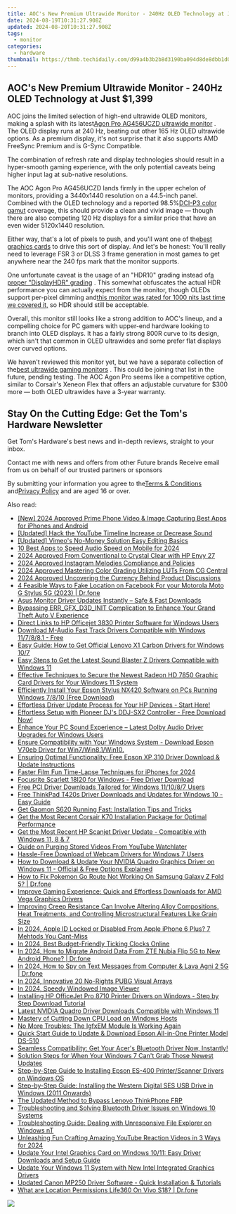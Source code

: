 ```yaml
---
title: AOC's New Premium Ultrawide Monitor - 240Hz OLED Technology at Just $1,399
date: 2024-08-19T10:31:27.908Z
updated: 2024-08-20T10:31:27.908Z
tags:
  - monitor
categories:
  - hardware
thumbnail: https://thmb.techidaily.com/d99a4b3b2b8d3190ba094d8de8dbb1d047477a58915294cf3a3f54975aa1464c.jpg
---
```


## AOC's New Premium Ultrawide Monitor - 240Hz OLED Technology at Just $1,399

AOC joins the limited selection of high-end ultrawide OLED monitors, making a splash with its latest[Agon Pro AG456UCZD ultrawide monitor](https://target.georiot.com/Proxy.ashx?tsid=45723&GR%5FURL=https%3A%2F%2Famazon.com%2Fdp%2FB0CVMXV5VS%3Ftag%3Dhawk-future-20%26ascsubtag%3Dtomshardware-us-9548542271738499659-20) . The OLED display runs at 240 Hz, beating out other 165 Hz OLED ultrawide options. As a premium display, it's not surprise that it also supports AMD FreeSync Premium and is G-Sync Compatible.  
  
 The combination of refresh rate and display technologies should result in a hyper-smooth gaming experience, with the only potential caveats being higher input lag at sub-native resolutions.  
  
 The AOC Agon Pro AG456UCZD lands firmly in the upper echelon of monitors, providing a 3440x1440 resolution on a 44.5-inch panel. Combined with the OLED technology and a reported 98.5%[DCI-P3 color gamut](https://tools.techidaily.com) coverage, this should provide a clean and vivid image — though there are also competing 120 Hz displays for a similar price that have an even wider 5120x1440 resolution.  
  
 Either way, that's a lot of pixels to push, and you'll want one of the[best graphics cards](https://tools.techidaily.com) to drive this sort of display. And let's be honest: You'll really need to leverage FSR 3 or DLSS 3 frame generation in most games to get anywhere near the 240 fps mark that the monitor supports.  
  
 One unfortunate caveat is the usage of an "HDR10" grading instead of[a proper "DisplayHDR" grading](https://tools.techidaily.com) . This somewhat obfuscates the actual HDR performance you can actually expect from the monitor, though OLEDs support per-pixel dimming and[this monitor was rated for 1000 nits last time we covered it,](https://tools.techidaily.com) so HDR should still be acceptable.

 Overall, this monitor still looks like a strong addition to AOC's lineup, and a compelling choice for PC gamers with upper-end hardware looking to branch into OLED displays. It has a fairly strong 800R curve to its design, which isn't that common in OLED ultrawides and some prefer flat displays over curved options.  
  
 We haven't reviewed this monitor yet, but we have a separate collection of the[best ultrawide gaming monitors](https://tools.techidaily.com) . This could be joining that list in the future, pending testing. The AOC Agon Pro seems like a competitive option, similar to Corsair's Xeneon Flex that offers an adjustable curvature for $300 more — both OLED ultrawides have a 3-year warranty.

## Stay On the Cutting Edge: Get the Tom's Hardware Newsletter

 Get Tom's Hardware's best news and in-depth reviews, straight to your inbox.

 Contact me with news and offers from other Future brands  Receive email from us on behalf of our trusted partners or sponsors

 By submitting your information you agree to the[Terms & Conditions](https://futureplc.com/terms-conditions/) and[Privacy Policy](https://futureplc.com/privacy-policy/) and are aged 16 or over.

<ins class="adsbygoogle"
     style="display:block"
     data-ad-format="autorelaxed"
     data-ad-client="ca-pub-7571918770474297"
     data-ad-slot="1223367746"></ins>



<ins class="adsbygoogle"
     style="display:block"
     data-ad-client="ca-pub-7571918770474297"
     data-ad-slot="8358498916"
     data-ad-format="auto"
     data-full-width-responsive="true"></ins>

<span class="atpl-alsoreadstyle">Also read:</span>
<div><ul>
<li><a href="https://youtube-tips.techidaily.com/024-approved-prime-phone-video-and-image-capturing-best-apps-for-iphones-and-android/"><u>[New] 2024 Approved  Prime Phone Video & Image Capturing  Best Apps for iPhones and Android</u></a></li>
<li><a href="https://facebook-video-share.techidaily.com/updated-hack-the-youtube-timeline-increase-or-decrease-sound/"><u>[Updated] Hack the YouTube Timeline  Increase or Decrease Sound</u></a></li>
<li><a href="https://vimeo-videos.techidaily.com/updated-vimeos-no-money-solution-easy-editing-basics/"><u>[Updated] Vimeo's No-Money Solution  Easy Editing Basics</u></a></li>
<li><a href="https://fox-boxes.techidaily.com/10-best-apps-to-speed-audio-speed-on-mobile-for-2024/"><u>10 Best Apps to Speed Audio Speed on Mobile for 2024</u></a></li>
<li><a href="https://fox-helps.techidaily.com/2024-approved-from-conventional-to-crystal-clear-with-hp-envy-27/"><u>2024 Approved  From Conventional to Crystal Clear with HP Envy 27</u></a></li>
<li><a href="https://extra-guidance.techidaily.com/2024-approved-instagram-melodies-compliance-and-policies/"><u>2024 Approved  Instagram Melodies  Compliance and Policies</u></a></li>
<li><a href="https://extra-approaches.techidaily.com/2024-approved-mastering-color-grading-utilizing-luts-from-cg-central/"><u>2024 Approved  Mastering Color Grading  Utilizing LUTs From CG Central</u></a></li>
<li><a href="https://fox-glue.techidaily.com/2024-approved-uncovering-the-currency-behind-product-discussions/"><u>2024 Approved  Uncovering the Currency Behind Product Discussions</u></a></li>
<li><a href="https://location-social.techidaily.com/4-feasible-ways-to-fake-location-on-facebook-for-your-motorola-moto-g-stylus-5g-2023-drfone-by-drfone-virtual-android/"><u>4 Feasible Ways to Fake Location on Facebook For your Motorola Moto G Stylus 5G (2023) | Dr.fone</u></a></li>
<li><a href="https://hardware-help.techidaily.com/asus-monitor-driver-updates-instantly-safe-and-fast-downloads/"><u>Asus Monitor Driver Updates Instantly – Safe & Fast Downloads</u></a></li>
<li><a href="https://win-able.techidaily.com/bypassing-errgfxd3dinit-complication-to-enhance-your-grand-theft-auto-v-experience/"><u>Bypassing ERR_GFX_D3D_INIT Complication to Enhance Your Grand Theft Auto V Experience</u></a></li>
<li><a href="https://hardware-help.techidaily.com/direct-links-to-hp-officejet-3830-printer-software-for-windows-users/"><u>Direct Links to HP Officejet 3830 Printer Software for Windows Users</u></a></li>
<li><a href="https://hardware-help.techidaily.com/download-m-audio-fast-track-drivers-compatible-with-windows-117881-free/"><u>Download M-Audio Fast Track Drivers Compatible with Windows 11/7/8/8.1 - Free</u></a></li>
<li><a href="https://hardware-help.techidaily.com/easy-guide-how-to-get-official-lenovo-x1-carbon-drivers-for-windows-107/"><u>Easy Guide: How to Get Official Lenovo X1 Carbon Drivers for Windows 10/7</u></a></li>
<li><a href="https://hardware-help.techidaily.com/easy-steps-to-get-the-latest-sound-blaster-z-drivers-compatible-with-windows-11/"><u>Easy Steps to Get the Latest Sound Blaster Z Drivers Compatible with Windows 11</u></a></li>
<li><a href="https://hardware-help.techidaily.com/effective-techniques-to-secure-the-newest-radeon-hd-7850-graphic-card-drivers-for-your-windows-11-system/"><u>Effective Techniques to Secure the Newest Radeon HD 7850 Graphic Card Drivers for Your Windows 11 System</u></a></li>
<li><a href="https://hardware-help.techidaily.com/efficiently-install-your-epson-stylus-nx420-software-on-pcs-running-windows-7810-free-download/"><u>Efficiently Install Your Epson Stylus NX420 Software on PCs Running Windows 7/8/10 (Free Download)</u></a></li>
<li><a href="https://hardware-help.techidaily.com/effortless-driver-update-process-for-your-hp-devices-start-here/"><u>Effortless Driver Update Process for Your HP Devices - Start Here!</u></a></li>
<li><a href="https://hardware-help.techidaily.com/1722954997802-effortless-setup-with-pioneer-djs-ddj-sx2-controller-free-download-now/"><u>Effortless Setup with Pioneer DJ's DDJ-SX2 Controller - Free Download Now!</u></a></li>
<li><a href="https://hardware-help.techidaily.com/enhance-your-pc-sound-experience-latest-dolby-audio-driver-upgrades-for-windows-users/"><u>Enhance Your PC Sound Experience – Latest Dolby Audio Driver Upgrades for Windows Users</u></a></li>
<li><a href="https://hardware-help.techidaily.com/ensure-compatibility-with-your-windows-system-download-epson-v70eb-driver-for-win7win81win10/"><u>Ensure Compatibility with Your Windows System - Download Epson V70eb Driver for Win7/Win8.1/Win10.</u></a></li>
<li><a href="https://hardware-help.techidaily.com/ensuring-optimal-functionality-free-epson-xp-310-driver-download-and-update-instructions/"><u>Ensuring Optimal Functionality: Free Epson XP 310 Driver Download & Update Instructions</u></a></li>
<li><a href="https://some-techniques.techidaily.com/faster-film-fun-time-lapse-techniques-for-iphones-for-2024/"><u>Faster Film Fun  Time-Lapse Techniques for iPhones for 2024</u></a></li>
<li><a href="https://hardware-help.techidaily.com/focusrite-scarlett-18i20-for-windows-free-driver-download/"><u>Focusrite Scarlett 18I20 for Windows - Free Driver Download</u></a></li>
<li><a href="https://hardware-help.techidaily.com/free-pci-driver-downloads-tailored-for-windows-111087-users/"><u>Free PCI Driver Downloads Tailored for Windows 11/10/8/7 Users</u></a></li>
<li><a href="https://hardware-help.techidaily.com/free-thinkpad-t420s-driver-downloads-and-updates-for-windows-10-easy-guide/"><u>Free ThinkPad T420s Driver Downloads and Updates for Windows 10 - Easy Guide</u></a></li>
<li><a href="https://driver-install.techidaily.com/get-gaomon-s620-running-fast-installation-tips-and-tricks/"><u>Get Gaomon S620 Running Fast: Installation Tips and Tricks</u></a></li>
<li><a href="https://hardware-help.techidaily.com/get-the-most-recent-corsair-k70-installation-package-for-optimal-performance/"><u>Get the Most Recent Corsair K70 Installation Package for Optimal Performance</u></a></li>
<li><a href="https://hardware-help.techidaily.com/get-the-most-recent-hp-scanjet-driver-update-compatible-with-windows-11-8-and-7/"><u>Get the Most Recent HP Scanjet Driver Update - Compatible with Windows 11, 8 & 7</u></a></li>
<li><a href="https://youtube-videos.techidaily.com/guide-on-purging-stored-videos-from-youtube-watchlater/"><u>Guide on Purging Stored Videos From YouTube Watchlater</u></a></li>
<li><a href="https://hardware-help.techidaily.com/hassle-free-download-of-webcam-drivers-for-windows-7-users/"><u>Hassle-Free Download of Webcam Drivers for Windows 7 Users</u></a></li>
<li><a href="https://hardware-help.techidaily.com/how-to-download-and-update-your-nvidia-quadro-graphics-driver-on-windows-11-official-and-free-options-explained/"><u>How to Download & Update Your NVIDIA Quadro Graphics Driver on Windows 11 - Official & Free Options Explained</u></a></li>
<li><a href="https://change-location.techidaily.com/how-to-fix-pokemon-go-route-not-working-on-samsung-galaxy-z-fold-5-drfone-by-drfone-virtual-android/"><u>How to Fix Pokemon Go Route Not Working On Samsung Galaxy Z Fold 5? | Dr.fone</u></a></li>
<li><a href="https://hardware-help.techidaily.com/improve-gaming-experience-quick-and-effortless-downloads-for-amd-vega-graphics-drivers/"><u>Improve Gaming Experience: Quick and Effortless Downloads for AMD Vega Graphics Drivers</u></a></li>
<li><a href="https://hardware-help.techidaily.com/1722977438598-improving-creep-resistance-can-involve-altering-alloy-compositions-heat-treatments-and-controlling-microstructural-features-like-grain-size/"><u>Improving Creep Resistance Can Involve Altering Alloy Compositions, Heat Treatments, and Controlling Microstructural Features Like Grain Size</u></a></li>
<li><a href="https://apple-account.techidaily.com/in-2024-apple-id-locked-or-disabled-from-apple-iphone-6-plus-7-mehtods-you-cant-miss-by-drfone-ios/"><u>In 2024, Apple ID Locked or Disabled From Apple iPhone 6 Plus? 7 Mehtods You Cant-Miss</u></a></li>
<li><a href="https://vp-tips.techidaily.com/in-2024-best-budget-friendly-ticking-clocks-online/"><u>In 2024, Best Budget-Friendly Ticking Clocks Online</u></a></li>
<li><a href="https://android-transfer.techidaily.com/in-2024-how-to-migrate-android-data-from-zte-nubia-flip-5g-to-new-android-phone-drfone-by-drfone-transfer-from-android-transfer-from-android/"><u>In 2024, How to Migrate Android Data From ZTE Nubia Flip 5G to New Android Phone? | Dr.fone</u></a></li>
<li><a href="https://android-location-track.techidaily.com/in-2024-how-to-spy-on-text-messages-from-computer-and-lava-agni-2-5g-drfone-by-drfone-virtual-android/"><u>In 2024, How to Spy on Text Messages from Computer & Lava Agni 2 5G | Dr.fone</u></a></li>
<li><a href="https://some-knowledge.techidaily.com/in-2024-innovative-20-no-rights-pubg-visual-arrays/"><u>In 2024, Innovative 20 No-Rights PUBG Visual Arrays</u></a></li>
<li><a href="https://extra-support.techidaily.com/in-2024-speedy-windowed-image-viewer/"><u>In 2024, Speedy Windowed Image Viewer</u></a></li>
<li><a href="https://hardware-help.techidaily.com/installing-hp-officejet-pro-8710-printer-drivers-on-windows-step-by-step-download-tutorial/"><u>Installing HP OfficeJet Pro 8710 Printer Drivers on Windows - Step by Step Download Tutorial</u></a></li>
<li><a href="https://hardware-help.techidaily.com/latest-nvidia-quadro-driver-downloads-compatible-with-windows-11/"><u>Latest NVIDIA Quadro Driver Downloads Compatible with Windows 11</u></a></li>
<li><a href="https://win11.techidaily.com/mastery-of-cutting-down-cpu-load-on-windows-hosts/"><u>Mastery of Cutting Down CPU Load on Windows Hosts</u></a></li>
<li><a href="https://hardware-help.techidaily.com/no-more-troubles-the-igfxem-module-is-working-again/"><u>No More Troubles: The IgfxEM Module Is Working Again</u></a></li>
<li><a href="https://hardware-help.techidaily.com/quick-start-guide-to-update-and-download-epson-all-in-one-printer-model-ds-510/"><u>Quick Start Guide to Update & Download Epson All-in-One Printer Model DS-510</u></a></li>
<li><a href="https://hardware-help.techidaily.com/1722975246717-seamless-compatibility-get-your-acers-bluetooth-driver-now-instantly/"><u>Seamless Compatibility: Get Your Acer's Bluetooth Driver Now, Instantly!</u></a></li>
<li><a href="https://common-error.techidaily.com/solution-steps-for-when-your-windows-7-cant-grab-those-newest-updates/"><u>Solution Steps for When Your Windows 7 Can't Grab Those Newest Updates</u></a></li>
<li><a href="https://hardware-help.techidaily.com/step-by-step-guide-to-installing-epson-es-400-printerscanner-drivers-on-windows-os/"><u>Step-by-Step Guide to Installing Epson ES-400 Printer/Scanner Drivers on Windows OS</u></a></li>
<li><a href="https://hardware-help.techidaily.com/step-by-step-guide-installing-the-western-digital-ses-usb-drive-in-windows-2011-onwards/"><u>Step-by-Step Guide: Installing the Western Digital SES USB Drive in Windows (2011 Onwards)</u></a></li>
<li><a href="https://android-frp.techidaily.com/the-updated-method-to-bypass-lenovo-thinkphone-frp-by-drfone-android/"><u>The Updated Method to Bypass Lenovo ThinkPhone FRP</u></a></li>
<li><a href="https://hardware-help.techidaily.com/troubleshooting-and-solving-bluetooth-driver-issues-on-windows-10-systems/"><u>Troubleshooting and Solving Bluetooth Driver Issues on Windows 10 Systems</u></a></li>
<li><a href="https://common-error.techidaily.com/troubleshooting-guide-dealing-with-unresponsive-file-explorer-on-windows-nt/"><u>Troubleshooting Guide: Dealing with Unresponsive File Explorer on Windows nT</u></a></li>
<li><a href="https://facebook-video-footage.techidaily.com/unleashing-fun-crafting-amazing-youtube-reaction-videos-in-3-ways-for-2024/"><u>Unleashing Fun  Crafting Amazing YouTube Reaction Videos in 3 Ways for 2024</u></a></li>
<li><a href="https://hardware-help.techidaily.com/update-your-intel-graphics-card-on-windows-1011-easy-driver-downloads-and-setup-guide/"><u>Update Your Intel Graphics Card on Windows 10/11: Easy Driver Downloads and Setup Guide</u></a></li>
<li><a href="https://hardware-help.techidaily.com/update-your-windows-11-system-with-new-intel-integrated-graphics-drivers/"><u>Update Your Windows 11 System with New Intel Integrated Graphics Drivers</u></a></li>
<li><a href="https://hardware-help.techidaily.com/updated-canon-mp250-driver-software-quick-installation-and-tutorials/"><u>Updated Canon MP250 Driver Software - Quick Installation & Tutorials</u></a></li>
<li><a href="https://fake-location.techidaily.com/what-are-location-permissions-life360-on-vivo-s18-drfone-by-drfone-virtual-android/"><u>What are Location Permissions Life360 On Vivo S18? | Dr.fone</u></a></li>
</ul></div>

<!-- affiliate ads begin -->
<a href="https://shop.mondly.com/affiliate.php?ACCOUNT=ATISTUDI&AFFILIATE=108875&PATH=https%3A%2F%2Fwww.mondly.com%3FAFFILIATE%3D108875%26RESOURCE%3D%2BEducational%2B970x90%2B"><img src="https://secure.avangate.com/images/merchant/69c418c33ec2e1a4267fa9bb77fa1428/educational-970x90.gif" border="0"></a>
<!-- affiliate ads end -->